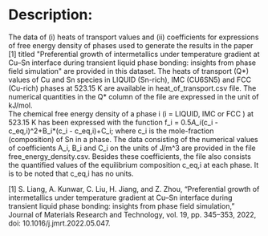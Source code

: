 # Description:
The data of (i) heats of transport values and (ii) coefficients for expressions of free energy density of phases used to generate the results in the paper [1]  titled "Preferential growth of intermetallics under temperature gradient at Cu–Sn interface during transient liquid phase bonding: insights from phase field simulation" are provided in this dataset.
The heats of transport (Q*) values of Cu and Sn species in LIQUID (Sn-rich), IMC (CU6SN5) and FCC (Cu-rich) phases at 523.15 K are available in heat_of_transport.csv file. The numerical quantities in the Q* column of the file are expressed in the unit of kJ/mol.  
The chemical free energy density of a phase i (i = LIQUID, IMC or FCC ) at 523.15 K has been expressed with  the function f_i = 0.5*A_i*(c_i - c_eq,i)^2+B_i*(c_i - c_eq,i)+C_i; where c_i is the mole-fraction (composition) of Sn in a phase.  The data consisting of the numerical values of coefficients A_i, B_i and C_i on the units of J/m^3 are provided in the file free_energy_density.csv. Besides these coefficients, the file also consists the quantified values of the equilibrium composition c_eq,i at each phase. It is to be noted that c_eq,i has no units.





[1] S. Liang, A. Kunwar, C. Liu, H. Jiang, and Z. Zhou, “Preferential growth of intermetallics under temperature gradient at Cu–Sn interface during transient liquid phase bonding: insights from phase field simulation,” Journal of Materials Research and Technology, vol. 19, pp. 345–353, 2022, doi: 10.1016/j.jmrt.2022.05.047.
